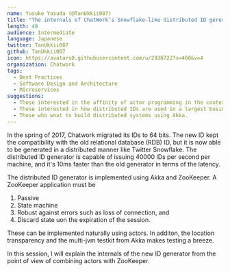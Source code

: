 ```yaml
---
name: Yusuke Yasuda (@TanUkkii007)
title: "The internals of ChatWork’s Snowflake-like distributed ID gererator powered by Akka and ZooKeeper"
length: 40
audience: Intermediate
language: Japanese
twitter: TanUkkii007
github: TanUkkii007
icon: https://avatars0.githubusercontent.com/u/2936722?s=460&v=4
organization: Chatwork
tags:
  - Best Practices
  - Software Design and Architecture
  - Microservices
suggestions:
  - Those interested in the affinity of actor programming in the context of distributed consensus application.
  - Those interested in how distributed IDs are used in a largest business chat service in Japan.
  - Those who wnat to build distributed systems using Akka.
---
```

In the spring of 2017, Chatwork migrated its IDs to 64 bits. The new ID kept the compatibility with the old relational database (RDB) ID, but it is now able to be generated in a distributed manner like Twitter Snowflake. The distributed ID generator is capable of issuing 40000 IDs per second per machine, and it's 10ms faster than the old generator in terms of the latency.

The distributed ID generator is implemented using Akka and ZooKeeper. A ZooKeeper application must be

1. Passive
2. State machine
3. Robust against errors such as loss of connection, and
4. Discard state uon the expiration of the session.

These can be implemented naturally using actors. In additon, the location transparency and the multi-jvm testkit from Akka makes testing a breeze.

In this session, I will explain the internals of the new ID generator from the point of view of combining actors with ZooKeeper.
